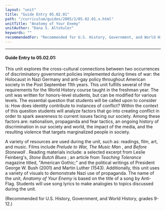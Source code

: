 ```yaml
---
layout: "unit"
title: "Guide Entry 05.02.01"
path: "/curriculum/guides/2005/2/05.02.01.x.html"
unitTitle: "Anatomy of Your Enemy"
unitAuthor: "Dana S. Altshuler"
keywords: ""
recommendedFor: "Recommended for U.S. History, Government, and World History, grades 9-12."
---
```

<body>
<hr/>
<h4>
Guide Entry to 05.02.01:
</h4>
<p>
This unit explores the cross-cultural connections between two occurrences of discriminatory government policies implemented during times of war: the Holocaust in Nazi Germany and anti-gay policy throughout American society in the Post September 11th years. This unit fulfills several of the requirements for the World History course taught in the freshman year. The unit was written for honors-level students, but can be modified for various levels.  The essential question that students will be called upon to consider is: How does identity contribute to instances of conflict? Within the context of this question students will analyze factors that go into creating conflict in order to spark awareness to current issues facing our society. Among these factors are: nationalism, propaganda and fear tactics, an ongoing history of discrimination in our society and world, the impact of the media, and the resulting violence that targets marginalized people in society.
</p>
<p>
A variety of resources are used during the unit, such as: readings, film, art, and music. Films include
<i>
Prelude to War, The Music Man
</i>
, and
<i>
Before Stonewall
</i>
. Reading materials include: a selected excerpt from Leslie Feinberg's,
<i>
Stone Butch Blues
</i>
; an article from
<i>
Teaching Tolerance
</i>
magazine titled, "American Gothic;" and the political writings of President George W. Bush (2001) and Martin Luther (1543). Additionally, this unit uses a variety of visuals to demonstrate Nazi use of propaganda. The name of the unit,
<i>
Anatomy of Your Enemy
</i>
is based on the title of a song by Anti-Flag. Students will use song lyrics to make analogies to topics discussed during the unit.
</p>
<p>
(Recommended for U.S. History, Government, and World History, grades 9-12.)
</p>
</body>